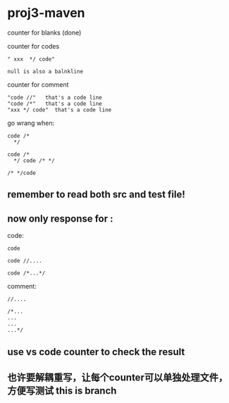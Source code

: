 ﻿# proj3-maven

counter for blanks (done)

counter for codes 

    " xxx  */ code"

    null is also a balnkline

counter for comment 

    "code //"   that's a code line
    "code /*"   that's a code line
    "xxx */ code"  that's a code line

go wrang when:

    code /*
      */

    code /*
      */ code /* */

    /* */code

## remember to read both src and test file!

## now only response for :

code:

    code

    code //....

    code /*...*/

comment:
    
    //....

    /*...
    ...
    ...
    ...*/


## use vs code counter to check the result

## 也许要解耦重写，让每个counter可以单独处理文件，方便写测试  this is branch
